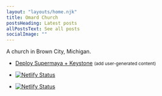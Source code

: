 ```yaml
---
layout: "layouts/home.njk"
title: Omard Church
postsHeading: Latest posts
allPostsText: See all posts
socialImage: ""
---
```


A church in Brown City, Michigan.

<ul>
    <li>
        <a href="https://heroku.com/deploy?template=https://github.com/MadeByMike/keystone-jamstack-plus">Deploy Supermaya + Keystone</a> <small>(add user-generated content)</small>
    </li>
    <li>
        <p><a href="https://app.netlify.com/sites/stoic-aryabhata-d91b7e/deploys"><img src="https://api.netlify.com/api/v1/badges/167029af-ed52-403e-a302-87d263306f63/deploy-status" alt="Netlify Status"></a></p>
    </li>
    <li>
        <p><a href="https://app.netlify.com/sites/stoic-aryabhata-d91b7e/deploys"><img src="https://api.netlify.com/api/v1/badges/167029af-ed52-403e-a302-87d263306f63/deploy-status" alt="Netlify Status"></a></p>
    </li>
</ul>
